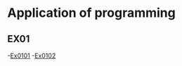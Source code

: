 # Application of programming
## EX01
-[Ex0101](EX_01_01加法器_ipyn.ipynb)
-[Ex0102](EX0102BMI計算.ipynb)
